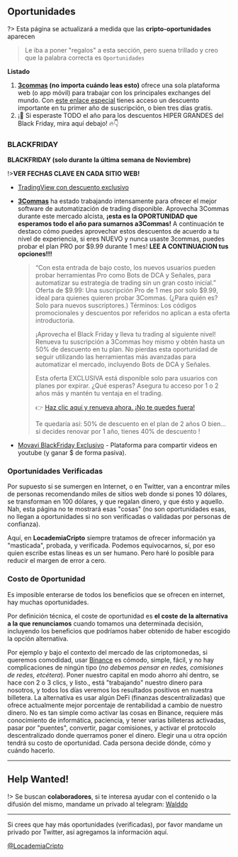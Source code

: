 ## Oportunidades

?> Esta página se actualizará a medida que las **cripto-oportunidades** aparecen

>Le iba a poner "regalos" a esta sección, pero suena trillado y creo que la palabra correcta es `Oportunidades`

**Listado**

1. **[3commas](https://app.3commas.io/auth/registration?utm_source=referral&utm_medium=cabinet&c=cripto) (no importa cuándo leas esto)** ofrece una sola plataforma web (o app móvil) para trabajar con los principales exchanges del mundo. Con [este enlace especial](3commas/README.md#empezar) tienes acceso un descuento importante en tu primer año de suscripción, o bien tres días gratis. 
2. ¡🎉 Si esperaste TODO el año para los descuentos HIPER GRANDES del Black Friday, mira aquí debajo! 🔥👇

### BLACKFRIDAY

**BLACKFRIDAY (solo durante la última semana de Noviembre)**

!>**VER FECHAS CLAVE EN CADA SITIO WEB!**

  - [TradingView con descuento exclusivo](https://www.tradingview.com/black-friday/?share_your_love=waldd0)
  - **[3Commas](https://app.3commas.io/auth/registration?utm_source=referral&utm_medium=cabinet&c=cripto)** ha estado trabajando intensamente para ofrecer el mejor software de automatización de trading disponible. Aprovecha 3Commas durante este mercado alcista, **¡esta es la OPORTUNIDAD que esperamos todo el año para sumarnos a3Commas!**
    A continuación te destaco cómo puedes aprovechar estos descuentos de acuerdo a tu nivel de experiencia, si eres NUEVO y nunca usaste 3commas, puedes probar el plan PRO por $9.99 durante 1 mes! **LEE A CONTINUACION tus opciones!!!**
    
    > “Con esta entrada de bajo costo, los nuevos usuarios pueden probar herramientas Pro como Bots de DCA y Señales, para automatizar su estrategia de trading sin un gran costo inicial.”
    > Oferta de $9.99: Una suscripción Pro de 1 mes por solo $9.99, ideal para quienes quieren probar 3Commas. (¿Para quién es? Solo para nuevos suscriptores.) Términos: Los códigos promocionales y descuentos por referidos no aplican a esta oferta introductoria.
    >
    > ¡Aprovecha el Black Friday y lleva tu trading al siguiente nivel!
Renueva tu suscripción a 3Commas hoy mismo y obtén hasta un 50% de descuento en tu plan. No pierdas esta oportunidad de seguir utilizando las herramientas más avanzadas para automatizar el mercado, incluyendo Bots de DCA y Señales.
    >
    > Esta oferta EXCLUSIVA está disponible solo para usuarios con planes por expirar.
¿Qué esperas? Asegura tu acceso por 1 o 2 años más y mantén tu ventaja en el trading.
    > 
    > 👉 [Haz clic aquí y renueva ahora. ¡No te quedes fuera!](https://app.3commas.io/auth/registration?utm_source=referral&utm_medium=cabinet&c=cripto)
    > 
    > Te quedaría así: 50% de descuento en el plan de 2 años
    > O bien... si decides renovar por 1 año, tienes 40% de descuento !

- [Movavi BlackFriday Exclusivo](https://movavi.us4.list-manage.com/track/click?u=0885a03ded3d480dca9287f12&id=9ac01bb13e&e=c8a705f520) - Plataforma para compartir videos en youtube (y ganar $ de forma pasiva).

### Oportunidades Verificadas

Por supuesto si se sumergen en Internet, o en Twitter, van a encontrar miles de personas recomendando miles de sitios web donde si pones 10 dólares, se transforman en 100 dólares, y que regalan dinero, y que ésto y aquello. Nah, esta página no te mostrará esas "cosas" (no son oportunidades esas, no llegan a oportunidades si no son verificadas o validadas por personas de confianza).

Aquí, en **LocademiaCripto** siempre tratamos de ofrecer información ya "masticada", probada, y verificada. Podemos equivocarnos, sí, por eso quien escribe estas líneas es un ser humano. Pero haré lo posible para reducir el margen de error a cero.

### Costo de Oportunidad

Es imposible enterarse de todos los beneficios que se ofrecen en internet, hay muchas oportunidades.

Por definición técnica, el coste de oportunidad es **el coste de la alternativa a la que renunciamos** cuando tomamos una determinada decisión, incluyendo los beneficios que podríamos haber obtenido de haber escogido la opción alternativa.

Por ejemplo y bajo el contexto del mercado de las criptomonedas, si queremos comodidad, usar [Binance](/binance/) es cómodo, simple, fácil, y no hay complicaciones de ningún tipo (_no debemos pensar en redes, comisiones de redes, etcétera_). Poner nuestro capital en modo ahorro ahí dentro, se hace con 2 o 3 clics, y listo., está "trabajando" nuestro dinero para nosotros, y todos los días veremos los resultados positivos en nuestra billetera. La alternativa es usar algún DeFi (finanzas descentralizadas) que ofrece actualmente mejor porcentaje de rentabilidad a cambio de nuestro dinero. No es tan simple como activar las cosas en Binance, requiere más conocimiento de informática, paciencia, y tener varias billeteras activadas, pasar por "puentes", convertir, pagar comisiones, y activar el protocolo descentralizado donde querramos poner el dinero.
Elegir una u otra opción tendrá su costo de oportunidad. Cada persona decide dónde, cómo y cuándo hacerlo.

***

## Help Wanted! <!-- {docsify-ignore} -->

!> Se buscan **colaboradores**, si te interesa ayudar con el contenido o la difusión del mismo, mandame un privado al telegram: [Walddo](https://t.me/waLddo)



***

<section class='cover show' style='height: auto; width: auto;'>
<div class='cover-main'>
<p>Si crees que hay más oportunidades (verificadas), por favor mandame un privado por Twitter, así agregamos la información aquí.</p>
<p><a href='https://twitter.com/locademiacripto'>@LocademiaCripto</a></p>
</div>
</section>
